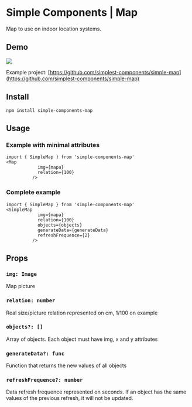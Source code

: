 # Simple Components | Map

Map to use on indoor location systems.


## Demo


![](https://anonymousart.s3.amazonaws.com/ezgif.com-gif-maker+(1).gif)

Example project: [https://github.com/simplest-components/simple-map](https://github.com/simplest-components/simple-map)


## Install

```
npm install simple-components-map
```

## Usage
### Example with minimal attributes
```
import { SimpleMap } from 'simple-components-map'
<Map
            img={mapa}
            relation={100}
          />
```

### Complete example
```
import { SimpleMap } from 'simple-components-map'
<SimpleMap
            img={mapa}
            relation={100}
            objects={objects}
            generateData={generateData}
            refreshFrequence={2}
          />
```

## Props
### `img: Image`
Map picture
### `relation: number`
Real size/picture relation represented on cm,  1/100 on example
### `objects?: []`
Array of objects. Each object must have img, x and y attributes
### `generateData?: func`
Function that returns the new values of all objects
### `refreshFrequence?: number`
Data refresh frequence represented on seconds. If an object has the same values of the previous refresh, it will not be updated.